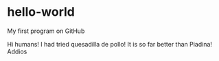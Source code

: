 # hello-world
My first program on GitHub

Hi humans!
I had tried quesadilla de pollo! It is so far better than Piadina!
Addios
